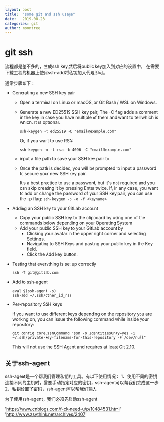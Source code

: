 ```yaml
---
layout: post
title:  "some git and ssh usage"
date:   2019-08-23
categories: git
author: moontree
---
```


# git ssh

流程都是差不多的，生成ssh key,然后将public key加入到对应的设置中。
在需要下载工程的机器上使用ssh-add将私钥加入代理即可。

通常步骤如下：

- Generating a new SSH key pair
    - Open a terminal on Linux or macOS, or Git Bash / WSL on Windows.
    - Generate a new ED25519 SSH key pair, The -C flag adds a comment in the key in case you have multiple of them
and want to tell which is which. It is optional.

        `ssh-keygen -t ed25519 -C "email@example.com"`

      Or, if you want to use RSA:

        `ssh-keygen -o -t rsa -b 4096 -C "email@example.com"`
    - input a file path to save your SSH key pair to.
    - Once the path is decided, you will be prompted to input a password to
secure your new SSH key pair.

        It's a best practice to use a password,
        but it's not required and you can skip creating it by pressing
        Enter twice. If, in any case, you want to add or change the password of your SSH key pair,
        you can use the -p flag:
        `ssh-keygen -p -o -f <keyname>`

- Adding an SSH key to your GitLab account
    - Copy your public SSH key to the clipboard by using one of the commands below
depending on your Operating System
    - Add your public SSH key to your GitLab account by
        - Clicking your avatar in the upper right corner and selecting Settings.
        - Navigating to SSH Keys and pasting your public key in the Key field.
        - Click the Add key button.

- Testing that everything is set up correctly

    `ssh -T git@gitlab.com`

- Add to ssh-agent:

    ```
    eval $(ssh-agent -s)
    ssh-add ~/.ssh/other_id_rsa
    ```


- Per-repository SSH keys

    If you want to use different keys depending on the repository you are working
    on, you can issue the following command while inside your repository:

    `git config core.sshCommand "ssh -o IdentitiesOnly=yes -i ~/.ssh/private-key-filename-for-this-repository -F /dev/null"`

    This will not use the SSH Agent and requires at least Git 2.10.



## 关于ssh-agent

ssh-agent是一个帮我们管理私钥的工具。有以下使用情况：
1、使用不同的密钥连接不同的主机时，需要手动指定对应的密钥，ssh-agent可以帮我们完成这一步
2、私钥设置了密码，ssh-agent可以帮我们输入

为了使用ssh-agent，我们必须先启动ssh-agent

'https://www.cnblogs.com/f-ck-need-u/p/10484531.html'
'http://www.zsythink.net/archives/2407'

